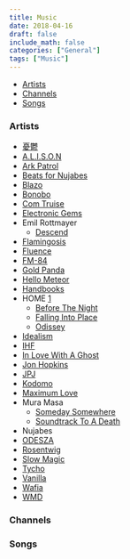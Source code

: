 ```yaml
---
title: Music
date: 2018-04-16
draft: false
include_math: false
categories: ["General"]
tags: ["Music"]
---
```


- [Artists](#artists)
- [Channels](#channels)
- [Songs](#songs)



### Artists

- [憂鬱](https://yu-utsu.bandcamp.com/)
- [A.L.I.S.O.N](https://alison4.bandcamp.com/)
- [Ark Patrol](https://arkpatrol.bandcamp.com/)
- [Beats for Nujabes](https://beatsfornujabes.bandcamp.com/)
- [Blazo](https://blazo.bandcamp.com/)
- [Bonobo](https://bonobomusic.bandcamp.com/)
- [Com Truise](https://comtruise.bandcamp.com/)
- [Electronic Gems](https://electronic-gems.bandcamp.com/)
- Emil Rottmayer
    - [Descend](https://dreamgirlrecords.bandcamp.com/album/descend)
- [Flamingosis](https://flamingosis1.bandcamp.com/)
- [Fluence](https://dreamcatalogue.bandcamp.com/album/elemental)
- [FM-84](https://fm84.bandcamp.com/)
- [Gold Panda](https://goldpanda.bandcamp.com/)
- [Hello Meteor](https://hellometeor.bandcamp.com/)
- [Handbooks](https://cascaderecords.bandcamp.com/album/handprints)
- HOME [1](https://soundcloud.com/home-2001)
    - [Before The Night](https://midwestcollective.bandcamp.com/album/before-the-night)
    - [Falling Into Place](https://home96.bandcamp.com/album/falling-into-place)
    - [Odissey](https://midwestcollective.bandcamp.com/album/odyssey)
- [Idealism](https://idealismus.bandcamp.com/)
- [IHF](https://ihfdeparture.bandcamp.com/releases)
- [In Love With A Ghost](https://inlovewithaghost.bandcamp.com/)
- [Jon Hopkins](https://jonhopkins.bandcamp.com/)
- [JPJ](https://jpjmusic.bandcamp.com/)
- [Kodomo](https://kodomo.bandcamp.com/)
- [Maximum Love](https://maximumlove.bandcamp.com/)
- Mura Masa
    - [Someday Somewhere](https://jakartarecords-label.bandcamp.com/album/someday-somewhere-ep)
    - [Soundtrack To A Death ](https://jakartarecords-label.bandcamp.com/album/soundtrack-to-a-death)
- Nujabes
- [ODESZA](https://odesza.bandcamp.com/)
- [Rosentwig](https://rosentwig.bandcamp.com/)
- [Slow Magic](https://slowmagic.bandcamp.com/)
- [Tycho](https://tycho.bandcamp.com/)
- [Vanilla](https://vanillabeats.bandcamp.com/)
- [Wafia](https://wafia.bandcamp.com/)
- [WMD](https://wmdchiptune.bandcamp.com/)

### Channels

### Songs


